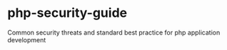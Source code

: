 # php-security-guide
Common security threats and standard best practice for php application development
